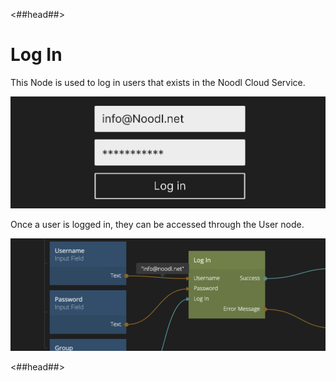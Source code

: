 <##head##>
# Log In

This Node is used to log in users that exists in the Noodl Cloud Service. 

![](./login_visual.png ':class=img-size-l')

Once a user is logged in, they can be accessed through the User node.

![](./login_node.png ':class=img-size-l')

<##head##>